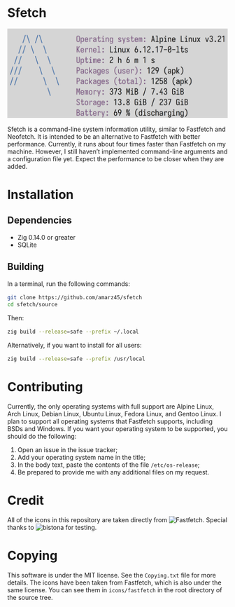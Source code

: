 # Sfetch

![Screenshot](screenshot.png)

Sfetch is a command-line system information utility, similar to Fastfetch and
Neofetch. It is intended to be an alternative to Fastfetch with better
performance. Currently, it runs about four times faster than Fastfetch on my
machine. However, I still haven’t implemented command-line arguments and a
configuration file yet. Expect the performance to be closer when they are added.

# Installation

## Dependencies

- Zig 0.14.0 or greater
- SQLite

## Building

In a terminal, run the following commands:

```sh
git clone https://github.com/amarz45/sfetch
cd sfetch/source
```

Then:

```sh
zig build --release=safe --prefix ~/.local
```

Alternatively, if you want to install for all users:

```sh
zig build --release=safe --prefix /usr/local
```

# Contributing

Currently, the only operating systems with full support are  Alpine Linux,
Arch Linux, Debian Linux, Ubuntu Linux, Fedora Linux, and Gentoo Linux. I plan
to support all operating systems that Fastfetch supports, including BSDs and
Windows. If you want your operating system to be supported, you should do the
following:

1. Open an issue in the issue tracker;
1. Add your operating system name in the title;
1. In the body text, paste the contents of the file `/etc/os-release`;
1. Be prepared to provide me with any additional files on my request.

# Credit

All of the icons in this repository are taken directly from
![Fastfetch](https://github.com/fastfetch-cli/fastfetch/tree/dev/src/logo/ascii).
Special thanks to ![bistona](https://github.com/bistona) for testing.

# Copying

This software is under the MIT license. See the `Copying.txt` file for more
details. The icons have been taken from Fastfetch, which is also under the same
license. You can see them in `icons/fastfetch` in the root directory of the
source tree.
